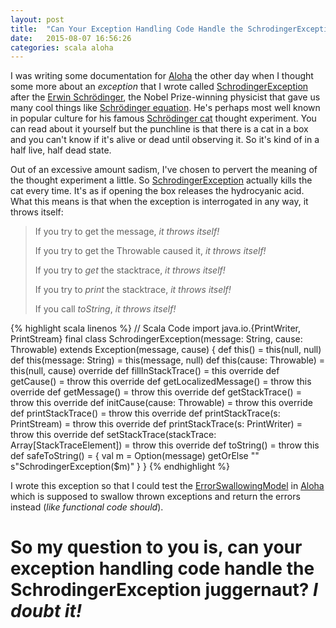 ```yaml
---
layout: post
title:  "Can Your Exception Handling Code Handle the SchrodingerException Juggernaut?"
date:   2015-08-07 16:56:26
categories: scala aloha
---
```


I was writing some documentation for [Aloha](https://github.com/eharmony/aloha) the other day when I thought some 
more about an *exception* that I wrote called 
[SchrodingerException](https://github.com/eHarmony/aloha/blob/master/aloha-core/src/main/scala/com/eharmony/aloha/ex/SchrodingerException.scala)
after the [Erwin Schrödinger](https://en.wikipedia.org/wiki/Erwin_Schrödinger), the Nobel Prize-winning physicist
that gave us many cool things like [Schrödinger equation](https://en.wikipedia.org/wiki/Schrödinger_equation). 
He's perhaps most well known in popular culture for his famous 
[Schrödinger cat](https://en.wikipedia.org/wiki/Schrödinger%27s_cat) thought experiment.  You can read about it 
yourself but the punchline is that there is a cat in a box and you can't know if it's alive or dead until observing
it.  So it's kind of in a half live, half dead state.

Out of an excessive amount sadism, I've chosen to pervert the meaning of the thought experiment a little.  So
[SchrodingerException](https://github.com/eHarmony/aloha/blob/master/aloha-core/src/main/scala/com/eharmony/aloha/ex/SchrodingerException.scala)
actually kills the cat every time.  It's as if opening the box releases the hydrocyanic acid.  What this means is 
that when the exception is interrogated in any way, it throws itself:

> If you try to get the message, *it throws itself!*
>
> If you try to get the Throwable caused it, *it throws itself!*
> 
> If you try to *get* the stacktrace, *it throws itself!*
>
> If you try to *print* the stacktrace, *it throws itself!*
>
> If you call *toString*, *it throws itself!*


{% highlight scala linenos %}
// Scala Code
import java.io.{PrintWriter, PrintStream}
final class SchrodingerException(message: String, cause: Throwable) 
extends Exception(message, cause) {
    def this() = this(null, null)
    def this(message: String) = this(message, null)
    def this(cause: Throwable) = this(null, cause)
    override def fillInStackTrace() = this
    override def getCause() = throw this
    override def getLocalizedMessage() = throw this
    override def getMessage() = throw this
    override def getStackTrace() = throw this
    override def initCause(cause: Throwable) = throw this
    override def printStackTrace() = throw this
    override def printStackTrace(s: PrintStream) = throw this
    override def printStackTrace(s: PrintWriter) = throw this
    override def setStackTrace(stackTrace: Array[StackTraceElement]) = 
      throw this
    override def toString() = throw this
    def safeToString() = {
        val m = Option(message) getOrElse ""
        s"SchrodingerException($m)"
    }
}
{% endhighlight %}

I wrote this exception so that I could test the 
[ErrorSwallowingModel](https://github.com/eHarmony/aloha/blob/master/aloha-core/src/main/scala/com/eharmony/aloha/models/ErrorSwallowingModel.scala)
in [Aloha](https://github.com/eharmony/aloha) which is supposed to swallow thrown exceptions and return the errors
instead (*like functional code should*).

# So my question to you is, can your exception handling code handle the SchrodingerException juggernaut?  *I doubt it!*
